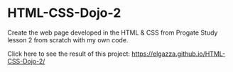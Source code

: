 # HTML-CSS-Dojo-2
Create the web page developed in the HTML &amp; CSS from Progate Study lesson 2 from scratch with my own code.

Click here to see the result of this project:
https://elgazza.github.io/HTML-CSS-Dojo-2/
